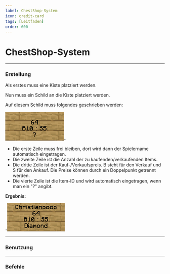 ```yaml
---
label: ChestShop-System
icon: credit-card
tags: [Leitfaden]
order: 600
---
```


# ChestShop-System

---

### Erstellung

Als erstes muss eine Kiste platziert werden. 

Nun muss ein Schild an die Kiste platziert werden.

Auf diesem Schild muss folgendes geschrieben werden:

![](/images/guides/chestshop/chestshop-creation.png)-

- Die erste Zeile muss frei bleiben, dort wird dann der Spielername automatisch eingetragen.
- Die zweite Zeile ist die Anzahl der zu kaufenden/verkaufenden Items.
- Die dritte Zeile ist der Kauf-/Verkaufspreis. B steht für den Verkauf und S für den Ankauf. Die Preise können durch ein Doppelpunkt getrennt werden.
- Die vierte Zeile ist die Item-ID und wird automatisch eingetragen, wenn man ein "?" angibt.

**Ergebnis:**

-![](/images/guides/chestshop/chestshop-result.png)

---

### Benutzung

---

### Befehle



